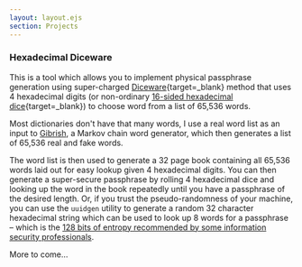 ```yaml
---
layout: layout.ejs
section: Projects
---
```

### Hexadecimal Diceware

This is a tool which allows you to implement physical passphrase generation using super-charged [Diceware](https://theworld.com/~reinhold/diceware.html){target=_blank} method that uses 4 hexadecimal digits (or non-ordinary [16-sided hexadecimal dice](https://www.thediceshoponline.com/impact-opaque-hexidice-d16-hexadecimal-dice){target=_blank}) to choose word from a list of 65,536 words.

Most dictionaries don't have that many words, I use a real word list as an input to [Gibrish](https://www.npmjs.com/package/gibrish), a Markov chain word generator, which then generates a list of 65,536 real and fake words.

The word list is then used to generate a 32 page book containing all 65,536 words laid out for easy lookup given 4 hexadecimal digits.  You can then generate a super-secure passphrase by rolling 4 hexadecimal dice and looking up the word in the book repeatedly until you have a passphrase of the desired length. Or, if you trust the pseudo-randomness of your machine, you can use the `uuidgen` utility to generate a random 32 character hexadecimal string which can be used to look up 8 words for a passphrase &ndash; which is the [128 bits of entropy recommended by some information security professionals](https://security.stackexchange.com/a/257535).

More to come&mldr;
